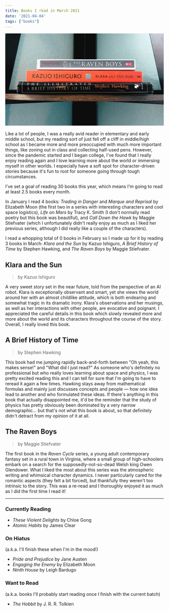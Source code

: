 ```yaml
---
title: Books I read in March 2021
date: '2021-04-04'
tags: ["books"]
---
```


![books](bookssmall.png)

Like a lot of people, I was a really avid reader in elementary and early middle school, but my 
reading sort of just fell off a cliff in middle/high school as I became more and more 
preoccupied with much more important things, like zoning out in class and collecting half-used pens. 
However, since the  pandemic started and I began college, I've found that I really enjoy reading again and I love 
learning more about the world or immersing myself in other worlds. I especially have a soft spot for
character-driven stories because it's fun to root for someone going through tough circumstances.

I've set a goal of reading 30 books this year, which means I'm going to read at least 2.5 books
every month. 

In January I read 4 books: *Trading in Danger* and *Marque and Reprisal* by 
Elizabeth Moon (the first two in a series with interesting characters and cool space logistics), 
*Life on Mars* by Tracy K. Smith (I don't normally read poetry but this book was beautiful), and 
*Call Down the Hawk* by Maggie Stiefvater (which I unfortunately didn't really enjoy as much as 
I liked her previous series, although I did really like a couple of the characters). 

I read a whopping total of 0 books in February so I made up for it by reading 3 books in March: 
*Klara and the Sun* by Kazuo Ishiguro, *A Brief History of Time* by Stephen Hawking, and *The
Raven Boys* by Maggie Stiefvater.


## Klara and the Sun
> by Kazuo Ishiguro

A very sweet story set in the near future, told from the perspective of an AI robot. 
Klara is exceptionally observant and smart, yet she views the world around her with an almost childlike 
attitude, which is both endearing and somewhat tragic in its dramatic irony. Klara's observations 
and her musings, as well as her interactions with other people, are evocative and poignant.
I appreciated the careful details in this book which slowly revealed more and more about the world 
and its characters throughout the course of the story. Overall, I really loved this book.


## A Brief History of Time
> by Stephen Hawking

This book had me jumping rapidly back-and-forth between "Oh yeah, this makes sense!" and "What
did I just read?" As someone who's definitely no professional but who really loves learning 
about space and physics, I was pretty excited reading this and I can tell for sure that I'm going 
to have to reread it again a few times. Hawking stays away from mathematical formulas and mainly
just discusses concepts and people — how one idea lead to another and who formulated these ideas.
If there's anything in this book that actually disappointed me, it'd be the reminder that the 
study of physics has pretty obviously been dominated by a very narrow demographic... but that's
not what this book is about, so that definitely didn't detract from my opinion of it at all.


## The Raven Boys
> by Maggie Stiefvater

The first book in the *Raven Cycle* series, a young adult contemporary fantasy set in a rural 
town in Virginia, where a small group of high-schoolers embark on a search for the 
supposedly-not-so-dead Welsh king Owen Glendower. What I liked the most about this series was
the atmospheric writing and whimsical character dynamics. I never particularly cared for the
romantic aspects (they felt a bit forced), but thankfully they weren't too intrinsic to the story.
This was a re-read and I thoroughly enjoyed it as much as I did the first time I read it! 

---
### Currently Reading
- *These Violent Delights* by Chloe Gong
- *Atomic Habits* by James Clear

### On Hiatus
(a.k.a. I'll finish these when I'm in the mood!)
- *Pride and Prejudice* by Jane Austen
- *Engaging the Enemy* by Elizabeth Moon
- *Ninth House* by Leigh Bardugo

### Want to Read
(a.k.a. books I'll probably start reading once I finish with the current batch)
- *The Hobbit* by J. R. R. Tolkien
